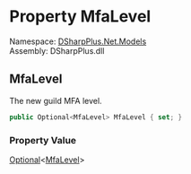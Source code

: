 # Property MfaLevel

Namespace: [DSharpPlus.Net.Models](DSharpPlus.Net.Models.md)  
Assembly: DSharpPlus.dll

## <a id="DSharpPlus_Net_Models_GuildEditModel_MfaLevel"></a>MfaLevel

The new guild MFA level.

```csharp
public Optional<MfaLevel> MfaLevel { set; }
```

### Property Value

[Optional](DSharpPlus.Entities.Optional\-1.md)<[MfaLevel](DSharpPlus.Entities.MfaLevel.md)\>

